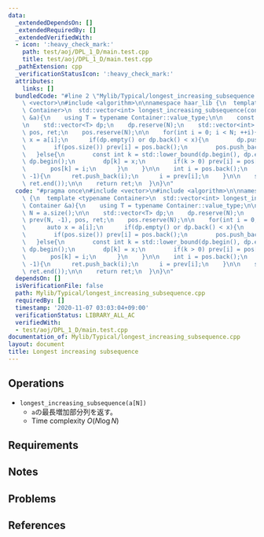 ```yaml
---
data:
  _extendedDependsOn: []
  _extendedRequiredBy: []
  _extendedVerifiedWith:
  - icon: ':heavy_check_mark:'
    path: test/aoj/DPL_1_D/main.test.cpp
    title: test/aoj/DPL_1_D/main.test.cpp
  _pathExtension: cpp
  _verificationStatusIcon: ':heavy_check_mark:'
  attributes:
    links: []
  bundledCode: "#line 2 \"Mylib/Typical/longest_increasing_subsequence.cpp\"\n#include\
    \ <vector>\n#include <algorithm>\n\nnamespace haar_lib {\n  template <typename\
    \ Container>\n  std::vector<int> longest_increasing_subsequence(const Container\
    \ &a){\n    using T = typename Container::value_type;\n\n    const int N = a.size();\n\
    \n    std::vector<T> dp;\n    dp.reserve(N);\n    std::vector<int> prev(N, -1),\
    \ pos, ret;\n    pos.reserve(N);\n\n    for(int i = 0; i < N; ++i){\n      auto\
    \ x = a[i];\n      if(dp.empty() or dp.back() < x){\n        dp.push_back(x);\n\
    \        if(pos.size()) prev[i] = pos.back();\n        pos.push_back(i);\n   \
    \   }else{\n        const int k = std::lower_bound(dp.begin(), dp.end(), x) -\
    \ dp.begin();\n        dp[k] = x;\n        if(k > 0) prev[i] = pos[k - 1];\n \
    \       pos[k] = i;\n      }\n    }\n\n    int i = pos.back();\n    while(i !=\
    \ -1){\n      ret.push_back(i);\n      i = prev[i];\n    }\n\n    std::reverse(ret.begin(),\
    \ ret.end());\n\n    return ret;\n  }\n}\n"
  code: "#pragma once\n#include <vector>\n#include <algorithm>\n\nnamespace haar_lib\
    \ {\n  template <typename Container>\n  std::vector<int> longest_increasing_subsequence(const\
    \ Container &a){\n    using T = typename Container::value_type;\n\n    const int\
    \ N = a.size();\n\n    std::vector<T> dp;\n    dp.reserve(N);\n    std::vector<int>\
    \ prev(N, -1), pos, ret;\n    pos.reserve(N);\n\n    for(int i = 0; i < N; ++i){\n\
    \      auto x = a[i];\n      if(dp.empty() or dp.back() < x){\n        dp.push_back(x);\n\
    \        if(pos.size()) prev[i] = pos.back();\n        pos.push_back(i);\n   \
    \   }else{\n        const int k = std::lower_bound(dp.begin(), dp.end(), x) -\
    \ dp.begin();\n        dp[k] = x;\n        if(k > 0) prev[i] = pos[k - 1];\n \
    \       pos[k] = i;\n      }\n    }\n\n    int i = pos.back();\n    while(i !=\
    \ -1){\n      ret.push_back(i);\n      i = prev[i];\n    }\n\n    std::reverse(ret.begin(),\
    \ ret.end());\n\n    return ret;\n  }\n}\n"
  dependsOn: []
  isVerificationFile: false
  path: Mylib/Typical/longest_increasing_subsequence.cpp
  requiredBy: []
  timestamp: '2020-11-07 03:03:04+09:00'
  verificationStatus: LIBRARY_ALL_AC
  verifiedWith:
  - test/aoj/DPL_1_D/main.test.cpp
documentation_of: Mylib/Typical/longest_increasing_subsequence.cpp
layout: document
title: Longest increasing subsequence
---
```


## Operations

- `longest_increasing_subsequence(a[N])`
	- `a`の最長増加部分列を返す。
	- Time complexity $O(N \log N)$

## Requirements

## Notes

## Problems

## References
